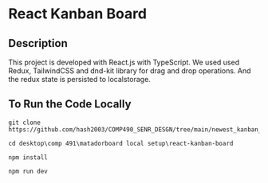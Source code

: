 # React Kanban Board

## Description

This project is developed with React.js with TypeScript.
We used used Redux, TailwindCSS and dnd-kit library for drag and drop operations. And the redux state is persisted to localstorage.

## To Run the Code Locally

```
git clone https://github.com/hash2003/COMP490_SENR_DESGN/tree/main/newest_kanban_demo3

cd desktop\comp 491\matadorboard local setup\react-kanban-board

npm install

npm run dev
```
